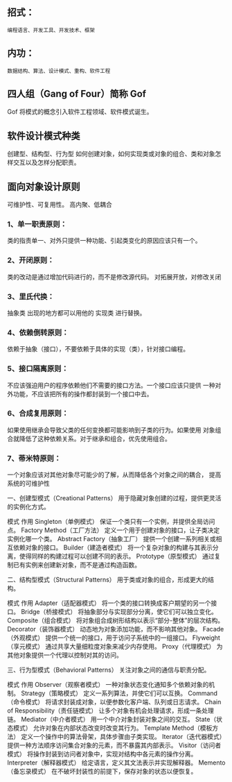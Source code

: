 
## 招式： 
    编程语言、开发工具、开发技术、框架
## 内功：
    数据结构、算法、设计模式、重构、软件工程

## 四人组（Gang of Four）简称 Gof
Gof 将模式的概念引入软件工程领域、软件模式诞生。

## 软件设计模式种类
创建型、结构型、行为型
如何创建对象，如何实现类或对象的组合、类和对象怎样交互以及怎样分配职责。

## 面向对象设计原则
可维护性、可复用性。  高内聚、低耦合


### 1、单一职责原则：
类的指责单一、对外只提供一种功能、引起类变化的原因应该只有一个。
### 2、开闭原则：
类的改动是通过增加代码进行的，而不是修改源代码。
对拓展开放，对修改关闭
### 3、里氏代换：
抽象类 出现的地方都可以用他的 实现类 进行替换。
### 4、依赖倒转原则：
依赖于抽象（接口），不要依赖于具体的实现（类），针对接口编程。
### 5、接口隔离原则：
不应该强迫用户的程序依赖他们不需要的接口方法。一个接口应该只提供
一种对外功能，不应该把所有的操作都封装到一个接口中去。
### 6、合成复用原则：
如果使用继承会导致父类的任何变换都可能影响到子类的行为。如果使用
对象组合就降低了这种依赖关系。对于继承和组合，优先使用组合。
### 7、蒂米特原则：
一个对象应该对其他对象尽可能少的了解，从而降低各个对象之间的耦合，
提高系统的可维护性

一、创建型模式（Creational Patterns）
用于隐藏对象创建的过程，提供更灵活的实例化方式。

模式	作用
Singleton（单例模式）	保证一个类只有一个实例，并提供全局访问点。
Factory Method（工厂方法）	定义一个用于创建对象的接口，让子类决定实例化哪一个类。
Abstract Factory（抽象工厂）	提供一个创建一系列相关或相互依赖对象的接口。
Builder（建造者模式）	将一个复杂对象的构建与其表示分离，使得同样的构建过程可以创建不同的表示。
Prototype（原型模式）	通过复制已有实例来创建新对象，而不是通过构造函数。

二、结构型模式（Structural Patterns）
用于类或对象的组合，形成更大的结构。

模式	作用
Adapter（适配器模式）	将一个类的接口转换成客户期望的另一个接口。
Bridge（桥接模式）	将抽象部分与实现部分分离，使它们可以独立变化。
Composite（组合模式）	将对象组合成树形结构以表示“部分-整体”的层次结构。
Decorator（装饰器模式）	动态地为对象添加功能，而不影响其他对象。
Facade（外观模式）	提供一个统一的接口，用于访问子系统中的一组接口。
Flyweight（享元模式）	通过共享大量细粒度对象来减少内存使用。
Proxy（代理模式）	为其他对象提供一个代理以控制对其的访问。

三、行为型模式（Behavioral Patterns）
关注对象之间的通信与职责分配。

模式	作用
Observer（观察者模式）	一种对象状态变化通知多个依赖对象的机制。
Strategy（策略模式）	定义一系列算法，并使它们可以互换。
Command（命令模式）	将请求封装成对象，以便参数化客户端、队列或日志请求。
Chain of Responsibility（责任链模式）	让多个对象有机会处理请求，形成一条处理链。
Mediator（中介者模式）	用一个中介对象封装对象之间的交互。
State（状态模式）	允许对象在内部状态改变时改变其行为。
Template Method（模板方法）	定义一个操作中的算法骨架，具体步骤由子类实现。
Iterator（迭代器模式）	提供一种方法顺序访问集合对象的元素，而不暴露其内部表示。
Visitor（访问者模式）	将操作封装到访问者对象中，实现对结构中各元素的操作分离。
Interpreter（解释器模式）	给定语言，定义其文法表示并实现解释器。
Memento（备忘录模式）	在不破坏封装性的前提下，保存对象的状态以便恢复。
